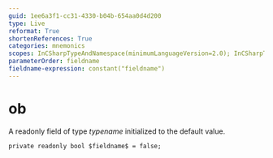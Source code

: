 ```yaml
---
guid: 1ee6a3f1-cc31-4330-b04b-654aa0d4d200
type: Live
reformat: True
shortenReferences: True
categories: mnemonics
scopes: InCSharpTypeAndNamespace(minimumLanguageVersion=2.0); InCSharpTypeMember(minimumLanguageVersion=2.0)
parameterOrder: fieldname
fieldname-expression: constant("fieldname")
---
```


# ob

A readonly field of type $typename$ initialized to the default value.

```
private readonly bool $fieldname$ = false;
```
